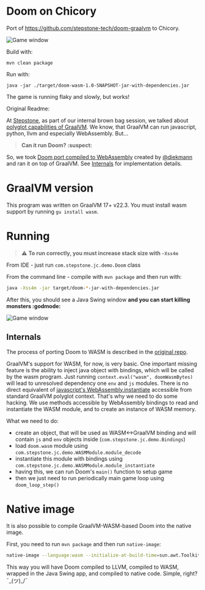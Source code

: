 
# Doom on Chicory

Port of https://github.com/stepstone-tech/doom-graalvm to Chicory.

![Game window](doom_chicory.png "Game window")

Build with:

`mvn clean package`

Run with:

`java -jar ./target/doom-wasm-1.0-SNAPSHOT-jar-with-dependencies.jar`

The game is running flaky and slowly, but works!

Original Readme:

At [Stepstone](https://www.stepstone.com), as part of our internal brown bag session, we talked about [polyglot capabilities of GraalVM](https://www.graalvm.org/latest/reference-manual/languages/). 
We know, that GraalVM can run javascript, python, llvm and especially WebAssembly. But...
>  **Can it run Doom? :suspect:**

So, we took [Doom port compiled to WebAssembly](https://github.com/diekmann/wasm-fizzbuzz/tree/main/doom) created by [@diekmann](https://github.com/diekmann) and ran it on top of GraalVM. See [Internals](#Internals) for implementation details.

# GraalVM version

This program was written on GraalVM 17+ v22.3. You must install wasm support by running `gu install wasm`.

# Running

> :warning: **To run correctly, you must increase stack size with `-Xss4m`**

From IDE - just run `com.stepstone.jc.demo.Doom` class

From the command line - compile with `mvn package` and then run with:
```bash
java -Xss4m -jar target/doom-*-jar-with-dependencies.jar
```

After this, you should see a Java Swing window **and you can start killing monsters :godmode:**

![Game window](doom.png "Game window")


## Internals

The process of porting Doom to WASM is described in the [original repo](https://github.com/diekmann/wasm-fizzbuzz/tree/main/doom).

GraalVM's support for WASM, for now, is very basic. One important missing feature is the ability to inject java object with bindings, which will be called by the wasm program.
Just running `context.eval("wasm", doomWasmBytes)` will lead to unresolved dependency one `env` and `js` modules.
There is no direct equivalent of [javascript's WebAssembly.instantiate](https://developer.mozilla.org/en-US/docs/WebAssembly/JavaScript_interface/instantiate) accessible from standard GraalVM polyglot context. That's why we need to do some hacking. We use methods accessible by WebAssembly bindings to read and instantiate the WASM module, and to create an instance of WASM memory.

What we need to do:

* create an object, that will be used as WASM<->GraalVM binding and will contain `js` and `env` objects inside (`com.stepstone.jc.demo.Bindings`)
* load `doom.wasm` module using `com.stepstone.jc.demo.WASMModule.module_decode`
* instantiate this module with bindings using `com.stepstone.jc.demo.WASMModule.module_instantiate`
* having this, we can run Doom's `main()` function to setup game
* then we just need to run periodically main game loop using `doom_loop_step()`

# Native image

It is also possible to compile GraalVM-WASM-based Doom into the native image.

First, you need to run `mvn package` and then run `native-image`:

```bash
native-image --language:wasm --initialize-at-build-time=sun.awt.Toolkit -Djava.awt.headless=false -H:ConfigurationFileDirectories=native-config -H:DynamicProxyConfigurationFiles=native-config\dynamic-proxy.json --no-fallback  -jar target\doom-wasm-1.0-SNAPSHOT-jar-with-dependencies.jar  
```

This way you will have Doom compiled to LLVM, compiled to WASM, wrapped in the Java Swing app, and compiled to native code. Simple, right? ¯\_(ツ)_/¯
